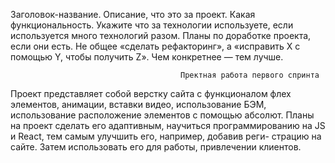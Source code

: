 Заголовок-название.
Описание, что это за проект. Какая функциональность. Укажите что за технологии используете, если используется много технологий разом.
Планы по доработке проекта, если они есть. Не общее «сделать рефакторинг», а «исправить X с помощью Y, чтобы получить Z». Чем конкретнее — тем лучше.

                                          Пректная работа первого спринта

Проект представляет собой верстку сайта с функционалом флех элементов, анимации, вставки видео, использование БЭМ, использование
расположение элементов с помощью абсолют.
Планы на проект сделать его адаптивным, научиться программированию на JS и React, тем самым улучшить его, например, добавив реги-
страцию на сайте. Затем использовать его для работы, привлечении клиентов.
